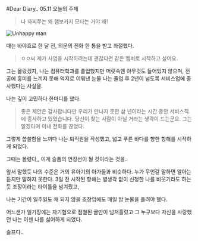 #Dear Diary.. 05.11
오늘의 주제
> 나 꽈찌쭈는 왜 햄보카지 모타는 거야 왜!

![Unhappy man](https://c.tenor.com/JDSpFkOsb-oAAAAC/lost-%ED%96%89%EB%B3%B5%ED%95%A0%EC%88%98%EA%B0%80%EC%97%86%EC%96%B4.gif)



때는 바야흐로 한 달 전,
의문의 전화 한 통을 받고 좌절했다.

>ㅇㅇ씨 제가 사업을 시작하려는데 괜찮다면 같은 멤버로 시작하고 싶어요.

그는 몰랐겠지, 나는 컴퓨터학과를 졸업했지만 머릿속엔 아무것도 들어있지 않으며, 전공에 흥미를 느끼지 못해 억지로 이뤄낸 눈물 나는 졸업 후 2년이 넘도록 서비스업에 종사했다는 사실을.

나는 깊이 고민하다 한마디를 했다.
>좋은 제안은 감사합니다만 우리가 만나지 못한 삼 년이라는 시간 동안 서비스직에 종사하고 있었습니다. 당신이 찾는 사람이 아닐 거라는 생각이 드는군요.
그는 알겠다며 이내 전화를 끊었다.

그렇게 씁쓸함을 느끼다 나는 퇴직원을 작성했고, 넓고 푸른 바다를 향한 항해를 시작하게 되었다.

그때는 몰랐다,, 이게 슬픔의 연장선이 될 것이라는 것을..

앞서 말했듯 나의 수준은 거의 유아기의 아가들과 비슷하다. 누가 무언갈 말하면 알아는 듣지만 말하지 못한다.
3일 전 시작된 항해는 별생각 없이 신청한 나를 비웃기라도 하는 듯 조장이라는 타이틀을 넘겨줬고,

나는 기간이 일주일도 채 되지 않을 조장임에도 매일 밤 눈물을 흘려야 했다.

어느샌가 일기장에는 자기혐오로 점철된 글만이 넘쳐흘렀고 그 누구보다 자신을 사랑했던 나는 이젠 나를 싫어하게 되었다.

슬프다..
